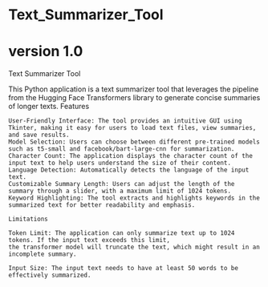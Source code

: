 # Text_Summarizer_Tool
# version 1.0


Text Summarizer Tool

This Python application is a text summarizer tool that leverages the pipeline from the Hugging Face Transformers library to generate concise summaries of longer texts.
Features

    User-Friendly Interface: The tool provides an intuitive GUI using Tkinter, making it easy for users to load text files, view summaries, and save results.
    Model Selection: Users can choose between different pre-trained models such as t5-small and facebook/bart-large-cnn for summarization.
    Character Count: The application displays the character count of the input text to help users understand the size of their content.
    Language Detection: Automatically detects the language of the input text.
    Customizable Summary Length: Users can adjust the length of the summary through a slider, with a maximum limit of 1024 tokens.
    Keyword Highlighting: The tool extracts and highlights keywords in the summarized text for better readability and emphasis.

    Limitations

    Token Limit: The application can only summarize text up to 1024 tokens. If the input text exceeds this limit, 
    the transformer model will truncate the text, which might result in an incomplete summary.
    
    Input Size: The input text needs to have at least 50 words to be effectively summarized.


